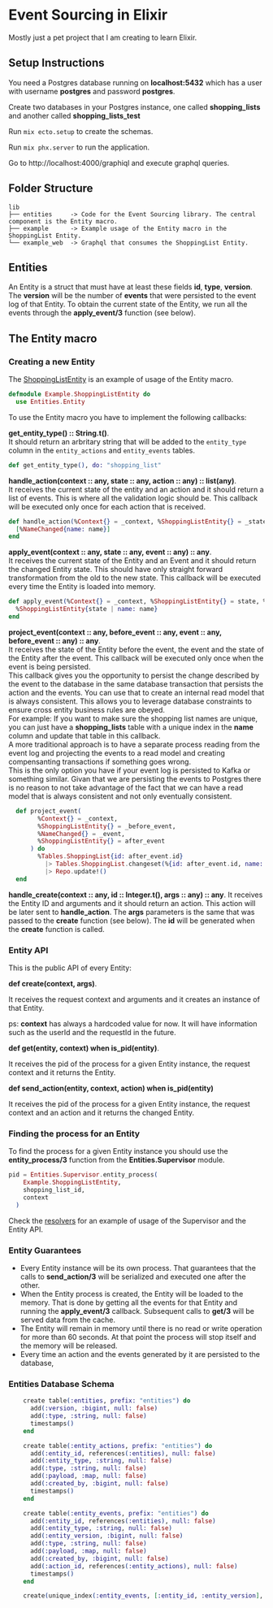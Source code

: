 # Event Sourcing in Elixir
Mostly just a pet project that I am creating to learn Elixir.


## Setup Instructions
You need a Postgres database running on **localhost:5432** which has a user with username **postgres** and password **postgres**.

Create two databases in your Postgres instance, one called **shopping_lists** and another called **shopping_lists_test**

Run ```mix ecto.setup``` to create the schemas.

Run ```mix phx.server``` to run the application.

Go to http://localhost:4000/graphiql and execute graphql queries.

## Folder Structure
```
lib
├── entities     -> Code for the Event Sourcing library. The central component is the Entity macro.
├── example      -> Example usage of the Entity macro in the ShoppingList Entity.
└── example_web  -> Graphql that consumes the ShoppingList Entity.
```

## Entities
An Entity is a struct that must have at least these fields **id**, **type**, **version**. The **version** will be the number of **events** that were persisted to the event log of that Entity. To obtain the current state of the Entity, we run all the events through the **apply_event/3** function (see below). 

## The Entity macro

### Creating a new Entity 
The [ShoppingListEntity](https://github.com/FelipeTaiarol/elixir_event_sourcing/blob/master/lib/example/shopping_list/shopping_list.entity.ex) is an example of usage of the Entity macro.

```elixir
defmodule Example.ShoppingListEntity do
  use Entities.Entity
```

To use the Entity macro you have to implement the following callbacks:

**get_entity_type() :: String.t()**.  
It should return an arbritary string that will be added to the ```entity_type``` column in the ```entity_actions``` and ```entity_events``` tables.
```elixir
def get_entity_type(), do: "shopping_list"
```

**handle_action(context :: any, state :: any, action :: any) :: list(any)**.   
It receives the current state of the entity and an action and it should return a list of events.
This is where all the validation logic should be. This callback will be executed only once for each action that is received. 
```elixir
def handle_action(%Context{} = _context, %ShoppingListEntity{} = _state, %SetName{name: name}) do
  [%NameChanged{name: name}]
end
```

**apply_event(context :: any, state :: any, event :: any) :: any**.  
It receives the current state of the Entity and an Event and it should return the changed Entity state.
This should have only straight forward transformation from the old to the new state. This callback will be executed every time the Entity is loaded into memory. 
```elixir
def apply_event(%Context{} = _context, %ShoppingListEntity{} = state, %NameChanged{name: name}) do
  %ShoppingListEntity{state | name: name}
end
```

**project_event(context :: any, before_event :: any, event :: any, before_event :: any) :: any**.  
It receives the state of the Entity before the event, the event and the state of the Entity after the event. This callback will be executed only once when the event is being persisted.  
This callback gives you the opportunity to persist the change described by the event to the database in the same database transaction that persists the action and the events. 
You can use that to create an internal read model that is always consistent. This allows you to leverage database constraints to ensure cross entity business rules are obeyed.  
For example: If you want to make sure the shopping list names are unique, you can just have a **shopping_lists** table with a unique index in the **name** column and update that table in this callback.   
A more traditional approach is to have a separate process reading from the event log and projecting the events to a read model and creating compensanting transactions if something goes wrong.  
This is the only option you have if your event log is persisted to Kafka or something similar. Givan that we are persisting the events to Postgres there is no reason to not take advantage of the fact that we can have a read model that is always consistent and not only eventually consistent.  
```elixir
  def project_event(
        %Context{} = _context,
        %ShoppingListEntity{} = _before_event,
        %NameChanged{} = _event,
        %ShoppingListEntity{} = after_event
      ) do
        %Tables.ShoppingList{id: after_event.id}
          |> Tables.ShoppingList.changeset(%{id: after_event.id, name: after_event.name})
          |> Repo.update!()
  end
```

**handle_create(context :: any, id :: Integer.t(), args :: any) :: any**. 
It receives the Entity ID and arguments and it should return an action. This action will be later sent to **handle_action**. The **args** parameters is the same that was passed to the **create** function (see below). The **id** will be generated when the **create** function is called.  

### Entity API

This is the public API of every Entity:

**def create(context, args)**. 

It receives the request context and arguments and it creates an instance of that Entity.

ps: **context** has always a hardcoded value for now. It will have information such as the userId and the requestId in the future.  

**def get(entity, context) when is_pid(entity)**.  

It receives the pid of the process for a given Entity instance, the request context and it returns the Entity.  

**def send_action(entity, context, action) when is_pid(entity)**

It receives the pid of the process for a given Entity instance, the request context and an action and it returns the changed Entity.  

### Finding the process for an Entity

To find the process for a given Entity instance you should use the **entity_process/3** function from the **Entities.Supervisor** module.  

```elixir
pid = Entities.Supervisor.entity_process(
    Example.ShoppingListEntity,
    shopping_list_id,
    context
  )
```

Check the [resolvers](https://github.com/FelipeTaiarol/elixir_event_sourcing/blob/master/lib/example_web/resolver.ex) for an example of usage of the Supervisor and the Entity API.  

### Entity Guarantees
  - Every Entity instance will be its own process. That guarantees that the calls to **send_action/3** will be serialized and executed one after the other.  
  - When the Entity process is created, the Entity will be loaded to the memory. That is done by getting all the events for that Entity and running the **apply_event/3** callback. Subsequent calls to **get/3** will be served data from the cache.  
  - The Entity will remain in memory until there is no read or write operation for more than 60 seconds. At that point the process will stop itself and the memory will be released.   
  - Every time an action and the events generated by it are persisted to the database, 

### Entities Database Schema 

```elixir
    create table(:entities, prefix: "entities") do
      add(:version, :bigint, null: false)
      add(:type, :string, null: false)
      timestamps()
    end

    create table(:entity_actions, prefix: "entities") do
      add(:entity_id, references(:entities), null: false)
      add(:entity_type, :string, null: false)
      add(:type, :string, null: false)
      add(:payload, :map, null: false)
      add(:created_by, :bigint, null: false)
      timestamps()
    end

    create table(:entity_events, prefix: "entities") do
      add(:entity_id, references(:entities), null: false)
      add(:entity_type, :string, null: false)
      add(:entity_version, :bigint, null: false)
      add(:type, :string, null: false)
      add(:payload, :map, null: false)
      add(:created_by, :bigint, null: false)
      add(:action_id, references(:entity_actions), null: false)
      timestamps()
    end

    create(unique_index(:entity_events, [:entity_id, :entity_version], prefix: "entities"))
```


